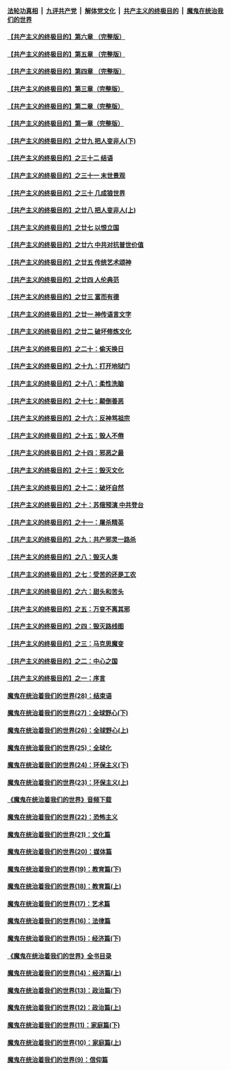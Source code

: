 ####  [法轮功真相](../../../../basic/blob/master/README.md?t=07020931) &nbsp;|&nbsp; [九评共产党](../../../../9ping.md/blob/master/README.md?t=07020931) &nbsp;|&nbsp; [解体党文化](../../../../jtdwh.md/blob/master/README.md?t=07020931)  &nbsp;|&nbsp; [共产主义的终极目的](../../../../gczydzjmd.md/blob/master/README.md?t=07020931) &nbsp;|&nbsp; [魔鬼在统治我们的世界](../../../../mgztzwmdsj.md/blob/master/README.md?t=07020931) 

#### [【共产主义的终极目的】第六章 （完整版）](../pages/nsc422/n11428913.md?t=07020931) 

#### [【共产主义的终极目的】第五章 （完整版）](../pages/nsc422/n11428912.md?t=07020931) 

#### [【共产主义的终极目的】第四章 （完整版）](../pages/nsc422/n11428907.md?t=07020931) 

#### [【共产主义的终极目的】第三章（完整版）](../pages/nsc422/n11428848.md?t=07020931) 

#### [【共产主义的终极目的】第二章（完整版）](../pages/nsc422/n11428831.md?t=07020931) 

#### [【共产主义的终极目的】第一章（完整版）](../pages/nsc422/n11417651.md?t=07020931) 

#### [【共产主义的终极目的】之廿九 把人变非人(下)](../pages/nsc422/n11344140.md?t=07020931) 

#### [【共产主义的终极目的】之三十二 结语](../pages/nsc422/n11360535.md?t=07020931) 

#### [【共产主义的终极目的】之三十一 末世景观](../pages/nsc422/n11351129.md?t=07020931) 

#### [【共产主义的终极目的】之三十 几成狼世界](../pages/nsc422/n11348280.md?t=07020931) 

#### [【共产主义的终极目的】之廿八 把人变非人(上)](../pages/nsc422/n11340492.md?t=07020931) 

#### [【共产主义的终极目的】之廿七 以恨立国](../pages/nsc422/n11336944.md?t=07020931) 

#### [【共产主义的终极目的】之廿六 中共对抗普世价值](../pages/nsc422/n11324785.md?t=07020931) 

#### [【共产主义的终极目的】之廿五 传统艺术颂神](../pages/nsc422/n11296396.md?t=07020931) 

#### [【共产主义的终极目的】之廿四 人伦典范](../pages/nsc422/n11296397.md?t=07020931) 

#### [【共产主义的终极目的】之廿三 富而有德](../pages/nsc422/n11283598.md?t=07020931) 

#### [【共产主义的终极目的】之廿一 神传语言文字](../pages/nsc422/n11263265.md?t=07020931) 

#### [【共产主义的终极目的】之廿二 破坏修炼文化](../pages/nsc422/n11245728.md?t=07020931) 

#### [【共产主义的终极目的】之二十：偷天换日](../pages/nsc422/n11238846.md?t=07020931) 

#### [【共产主义的终极目的】之十九：打开地狱门](../pages/nsc422/n11206376.md?t=07020931) 

#### [【共产主义的终极目的】之十八：柔性洗脑](../pages/nsc422/n11199994.md?t=07020931) 

#### [【共产主义的终极目的】之十七：颠倒善恶](../pages/nsc422/n11179782.md?t=07020931) 

#### [【共产主义的终极目的】之十六：反神骂祖宗](../pages/nsc422/n11166798.md?t=07020931) 

#### [【共产主义的终极目的】之十五：毁人不倦](../pages/nsc422/n11166792.md?t=07020931) 

#### [【共产主义的终极目的】之十四：邪恶之最](../pages/nsc422/n11150249.md?t=07020931) 

#### [【共产主义的终极目的】之十三：毁灭文化](../pages/nsc422/n11135227.md?t=07020931) 

#### [【共产主义的终极目的】之十二：破坏自然](../pages/nsc422/n11135214.md?t=07020931) 

#### [【共产主义的终极目的】之十：苏俄预演 中共登台](../pages/nsc422/n11118424.md?t=07020931) 

#### [【共产主义的终极目的】之十一：屠杀精英](../pages/nsc422/n11118442.md?t=07020931) 

#### [【共产主义的终极目的】之九：共产邪灵一路杀](../pages/nsc422/n11114139.md?t=07020931) 

#### [【共产主义的终极目的】之八：毁灭人类](../pages/nsc422/n11108503.md?t=07020931) 

#### [【共产主义的终极目的】之七：受苦的还是工农](../pages/nsc422/n11101809.md?t=07020931) 

#### [【共产主义的终极目的】之六：甜头和苦头](../pages/nsc422/n11096971.md?t=07020931) 

#### [【共产主义的终极目的】之五：万变不离其邪](../pages/nsc422/n11091285.md?t=07020931) 

#### [【共产主义的终极目的】之四：毁灭路线图](../pages/nsc422/n11086284.md?t=07020931) 

#### [【共产主义的终极目的】之三：马克思魔变](../pages/nsc422/n11061941.md?t=07020931) 

#### [【共产主义的终极目的】之二：中心之国](../pages/nsc422/n11047728.md?t=07020931) 

#### [【共产主义的终极目的】之一：序言](../pages/nsc422/n11086077.md?t=07020931) 

#### [魔鬼在统治着我们的世界(28)：结束语](../pages/nsc422/n10936246.md?t=07020931) 

#### [魔鬼在统治着我们的世界(27)：全球野心(下)](../pages/nsc422/n10928319.md?t=07020931) 

#### [魔鬼在统治着我们的世界(26)：全球野心(上)](../pages/nsc422/n10900318.md?t=07020931) 

#### [魔鬼在统治着我们的世界(25)：全球化](../pages/nsc422/n10788205.md?t=07020931) 

#### [魔鬼在统治着我们的世界(24)：环保主义(下)](../pages/nsc422/n10695307.md?t=07020931) 

#### [魔鬼在统治着我们的世界(23)：环保主义(上)](../pages/nsc422/n10688613.md?t=07020931) 

#### [《魔鬼在统治着我们的世界》音频下载](../pages/nsc422/n10635553.md?t=07020931) 

#### [魔鬼在统治着我们的世界(22)：恐怖主义](../pages/nsc422/n10614727.md?t=07020931) 

#### [魔鬼在统治着我们的世界(21)：文化篇](../pages/nsc422/n10597706.md?t=07020931) 

#### [魔鬼在统治着我们的世界(20)：媒体篇](../pages/nsc422/n10586579.md?t=07020931) 

#### [魔鬼在统治着我们的世界(19)：教育篇(下)](../pages/nsc422/n10564808.md?t=07020931) 

#### [魔鬼在统治着我们的世界(18)：教育篇(上)](../pages/nsc422/n10526970.md?t=07020931) 

#### [魔鬼在统治着我们的世界(17)：艺术篇](../pages/nsc422/n10499093.md?t=07020931) 

#### [魔鬼在统治着我们的世界(16)：法律篇](../pages/nsc422/n10485969.md?t=07020931) 

#### [魔鬼在统治着我们的世界(15)：经济篇(下)](../pages/nsc422/n10469975.md?t=07020931) 

#### [《魔鬼在统治着我们的世界》全书目录](../pages/nsc422/n10464261.md?t=07020931) 

#### [魔鬼在统治着我们的世界(14)：经济篇(上)](../pages/nsc422/n10457370.md?t=07020931) 

#### [魔鬼在统治着我们的世界(13)：政治篇(下)](../pages/nsc422/n10448270.md?t=07020931) 

#### [魔鬼在统治着我们的世界(12)：政治篇(上)](../pages/nsc422/n10444576.md?t=07020931) 

#### [魔鬼在统治着我们的世界(11)：家庭篇(下)](../pages/nsc422/n10440961.md?t=07020931) 

#### [魔鬼在统治着我们的世界(10)：家庭篇(上)](../pages/nsc422/n10435448.md?t=07020931) 

#### [魔鬼在统治着我们的世界(9)：信仰篇](../pages/nsc422/n10432159.md?t=07020931) 

